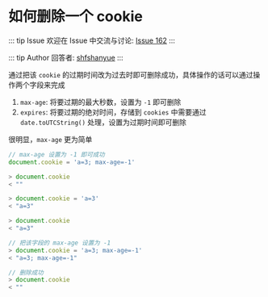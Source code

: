 # 如何删除一个 cookie



::: tip Issue 
 欢迎在 Issue 中交流与讨论: [Issue 162](https://github.com/shfshanyue/Daily-Question/issues/162) 
:::

::: tip Author 
回答者: [shfshanyue](https://github.com/shfshanyue) 
:::

通过把该 `cookie` 的过期时间改为过去时即可删除成功，具体操作的话可以通过操作两个字段来完成

1. `max-age`: 将要过期的最大秒数，设置为 `-1` 即可删除
1. `expires`: 将要过期的绝对时间，存储到 `cookies` 中需要通过 `date.toUTCString()` 处理，设置为过期时间即可删除

很明显，`max-age` 更为简单

``` js
// max-age 设置为 -1 即可成功
document.cookie = 'a=3; max-age=-1'
```

``` js
> document.cookie
< ""

> document.cookie = 'a=3'
< "a=3"

> document.cookie
< "a=3"

// 把该字段的 max-age 设置为 -1
> document.cookie = 'a=3; max-age=-1'
< "a=3; max-age=-1"

// 删除成功
> document.cookie
< ""
```